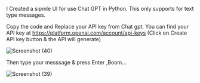 I Created a sipmle UI for use Chat GPT in Python.
This only supports for text type messages.

Copy the code and Replace your API key from Chat gpt.
You can find your API key at https://platform.openai.com/account/api-keys (Click on Create API key button & the API will generate)

![Screenshot (40)](https://github.com/KUDewmina/UI-for-Chat-GPT/assets/165687248/6dd5493a-f43a-444f-9bb3-38fc9a942ade)

Then type your messsage & press Enter ,Boom...

![Screenshot (39)](https://github.com/KUDewmina/UI-for-Chat-GPT/assets/165687248/f52e9c90-0035-4b6a-9832-2b202c7ae898)

